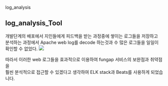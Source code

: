 log_analysis
## log_analysis_Tool
개발단계의 배포에서 지인들에게 피드백을 받는 과정중에 쌓이는 로그들을 저장하고<br>
분석하는 과정에서 Apache web log를 decode 하는것과 수 많은 로그들을 일일이 <br>
확인할 수 없었다.
<img src="https://user-images.githubusercontent.com/90595291/144351584-d158e735-bfd5-4d2c-8374-94c32d99802f.png">

따라서 이러한 web 로그들을 효과적으로 이용하여 fungap 서비스의 보완점과 취약점을<br>
훨씬 분석적으로 접근할 수 있겠다고 생각하여 ELK stack과 Beats를 사용하게 되었습니다.





